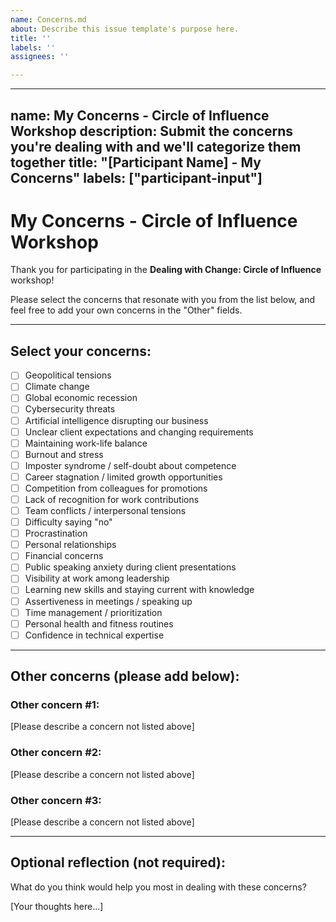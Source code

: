 ```yaml
---
name: Concerns.md
about: Describe this issue template's purpose here.
title: ''
labels: ''
assignees: ''

---
```


---
name: My Concerns - Circle of Influence Workshop
description: Submit the concerns you're dealing with and we'll categorize them together
title: "[Participant Name] - My Concerns"
labels: ["participant-input"]
---

# My Concerns - Circle of Influence Workshop

Thank you for participating in the **Dealing with Change: Circle of Influence** workshop! 

Please select the concerns that resonate with you from the list below, and feel free to add your own concerns in the "Other" fields.

---

## Select your concerns:

- [ ] Geopolitical tensions
- [ ] Climate change
- [ ] Global economic recession
- [ ] Cybersecurity threats
- [ ] Artificial intelligence disrupting our business
- [ ] Unclear client expectations and changing requirements
- [ ] Maintaining work-life balance
- [ ] Burnout and stress
- [ ] Imposter syndrome / self-doubt about competence
- [ ] Career stagnation / limited growth opportunities
- [ ] Competition from colleagues for promotions
- [ ] Lack of recognition for work contributions
- [ ] Team conflicts / interpersonal tensions
- [ ] Difficulty saying "no"
- [ ] Procrastination
- [ ] Personal relationships
- [ ] Financial concerns
- [ ] Public speaking anxiety during client presentations
- [ ] Visibility at work among leadership
- [ ] Learning new skills and staying current with knowledge
- [ ] Assertiveness in meetings / speaking up
- [ ] Time management / prioritization
- [ ] Personal health and fitness routines
- [ ] Confidence in technical expertise

---

## Other concerns (please add below):

### Other concern #1:
[Please describe a concern not listed above]

### Other concern #2:
[Please describe a concern not listed above]

### Other concern #3:
[Please describe a concern not listed above]

---

## Optional reflection (not required):

What do you think would help you most in dealing with these concerns?

[Your thoughts here...]

